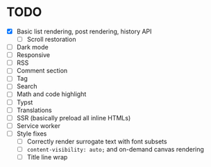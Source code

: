 # TODO

- [x] Basic list rendering, post rendering, history API
  - [ ] Scroll restoration
- [ ] Dark mode
- [ ] Responsive
- [ ] RSS
- [ ] Comment section
- [ ] Tag
- [ ] Search
- [ ] Math and code highlight
- [ ] Typst
- [ ] Translations
- [ ] SSR (basically preload all inline HTMLs)
- [ ] Service worker
- [ ] Style fixes
  - [ ] Correctly render surrogate text with font subsets
  - [ ] `content-visibility: auto;` and on-demand canvas rendering
  - [ ] Title line wrap